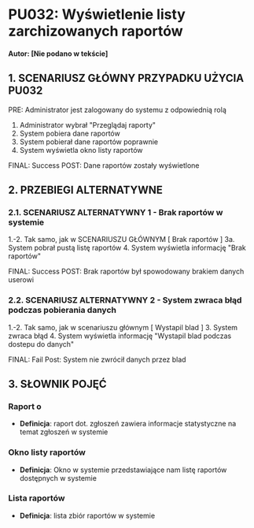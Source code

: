 # PU032: Wyświetlenie listy zarchizowanych raportów

#### Autor: [Nie podano w tekście]

## 1. SCENARIUSZ GŁÓWNY PRZYPADKU UŻYCIA PU032

PRE: Administrator jest zalogowany do systemu z odpowiednią rolą

1. Administrator wybrał "Przeglądaj raporty"
2. System pobiera dane raportów
3. System pobierał dane raportów poprawnie
4. System wyświetla okno listy raportów

FINAL: Success
POST: Dane raportów zostały wyświetlone

## 2. PRZEBIEGI ALTERNATYWNE

### 2.1. SCENARIUSZ ALTERNATYWNY 1 - Brak raportów w systemie

1.-2. Tak samo, jak w SCENARIUSZU GŁÓWNYM
    [ Brak raportów ]
3a. System pobrał pustą listę raportów
4. System wyświetla informację "Brak raportów"

FINAL: Success
POST: Brak raportów był spowodowany brakiem danych userowi

### 2.2. SCENARIUSZ ALTERNATYWNY 2 - System zwraca błąd podczas pobierania danych

1.-2. Tak samo, jak w scenariuszu głównym
    [ Wystapil blad ]
3. System zwraca błąd 
4. System wyświetla informację "Wystapil blad podczas dostepu do danych"

FINAL: Fail
Post: System nie zwrócił danych przez blad

## 3. SŁOWNIK POJĘĆ

### Raport o
* **Definicja**: raport dot. zgłoszeń zawiera informacje statystyczne na temat zgłoszeń w
systemie

### Okno listy raportów
* **Definicja**: Okno w systemie przedstawiające nam listę raportów dostępnych w systemie

### Lista raportów
* **Definicja**: lista zbiór raportów w systemie
